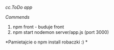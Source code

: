 *cc.ToDo app*

*Commends*
1. npm front - buduje front
2. npm start nodemon server/app.js (port 3000)

*Pamietajcie o npm install robaczki :) *
